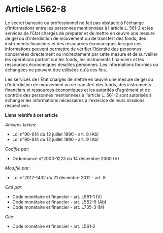 # Article L562-8

Le secret bancaire ou professionnel ne fait pas obstacle à l'échange d'informations entre les personnes mentionnées à
l'article L. 561-2 et les services de l'Etat chargés de préparer et de mettre en œuvre une mesure de gel ou d'interdiction de
mouvement ou de transfert des fonds, des instruments financiers et des ressources économiques lorsque ces informations
peuvent permettre de vérifier l'identité des personnes concernées directement ou indirectement par cette mesure et de
surveiller les opérations portant sur les fonds, les instruments financiers et les ressources économiques desdites personnes.
Les informations fournies ou échangées ne peuvent être utilisées qu'à ces fins. 

Les services de l'Etat chargés de mettre en œuvre une mesure de gel ou d'interdiction de mouvement ou de transfert des fonds,
des instruments financiers et ressources économiques et les autorités d'agrément et de contrôle des personnes mentionnées à
l'article L. 561-2 sont autorisés à échanger les informations nécessaires à l'exercice de leurs missions respectives.

**Liens relatifs à cet article**

_Anciens textes_:

  - Loi n°90-614 du 12 juillet 1990 - art. 8 (Ab)
  - Loi n°90-614 du 12 juillet 1990 - art. 9 (Ab)

_Codifié par_:

  - Ordonnance n°2000-1223 du 14 décembre 2000 (V)

_Modifié par_:

  - Loi n°2012-1432 du 21 décembre 2012 - art. 8

_Cité par_:

  - Code monétaire et financier - art. L561-1 (V)
  - Code monétaire et financier - art. L562-9 (Ab)
  - Code monétaire et financier - art. L735-3 (M)

_Cite_:

  - Code monétaire et financier - art. L561-2
